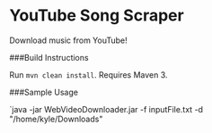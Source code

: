 YouTube Song Scraper
====================

Download music from YouTube!

###Build Instructions

Run `mvn clean install`. Requires Maven 3.

###Sample Usage

`java -jar WebVideoDownloader.jar -f inputFile.txt -d "/home/kyle/Downloads"